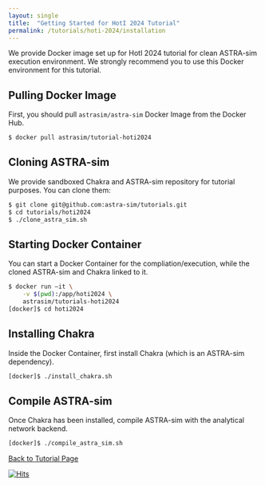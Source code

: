 ```yaml
---
layout: single
title:  "Getting Started for HotI 2024 Tutorial"
permalink: /tutorials/hoti-2024/installation
---
```


We provide Docker image set up for HotI 2024 tutorial for clean ASTRA-sim execution environment. We strongly recommend you to use this Docker environment for this tutorial.

## Pulling Docker Image
First, you should pull `astrasim/astra-sim` Docker Image from the Docker Hub.
```bash
$ docker pull astrasim/tutorial-hoti2024
```

## Cloning ASTRA-sim
We provide sandboxed Chakra and ASTRA-sim repository for tutorial purposes. You can clone them:
```bash
$ git clone git@github.com:astra-sim/tutorials.git
$ cd tutorials/hoti2024
$ ./clone_astra_sim.sh
```

## Starting Docker Container
You can start a Docker Container for the compliation/execution, while the cloned ASTRA-sim and Chakra linked to it.
```bash
$ docker run –it \
    -v $(pwd):/app/hoti2024 \
    astrasim/tutorials-hoti2024
[docker]$ cd hoti2024
```

## Installing Chakra
Inside the Docker Container, first install Chakra (which is an ASTRA-sim dependency).
```bash
[docker]$ ./install_chakra.sh
```

## Compile ASTRA-sim
Once Chakra has been installed, compile ASTRA-sim with the analytical network backend.
```bash
[docker]$ ./compile_astra_sim.sh
```

<nav class="pagination">
    <a href="/tutorials/hoti-2024" class="pagination--pager">Back to Tutorial Page</a>
</nav>

[![Hits](https://hits.seeyoufarm.com/api/count/incr/badge.svg?url=https%3A%2F%2Fastra-sim.github.io%2Ftutorials%2Fhoti-2024%2Finstallation&count_bg=%2379C83D&title_bg=%23555555&icon=&icon_color=%23E7E7E7&title=hits&edge_flat=false)](https://hits.seeyoufarm.com)